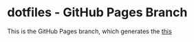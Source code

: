 # dotfiles - GitHub Pages Branch

This is the GitHub Pages branch, which generates the [this](https://timrabl.github.io/dotfiles/)
